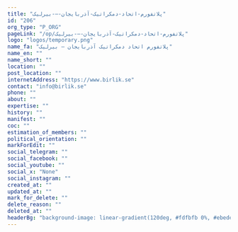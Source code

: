 ```yaml
---
title: "پلاتفورم-اتحاد-دمکراتیک-آذربایجان-–-بیرلیک"
id: "206"
org_type: "P_ORG"
pageLink: "/op/پلاتفورم-اتحاد-دمکراتیک-آذربایجان-–-بیرلیک"
logo: "logos/temporary.png"
name_fa: "پلاتفورم اتحاد دمکراتیک آذربایجان – بیرلیک"
name_en: ""
name_short: ""
location: ""
post_location: ""
internetAddress: "https://www.birlik.se"
contact: "info@birlik.se"
phone: ""
about: ""
expertise: ""
history: ""
manifest: ""
coc: ""
estimation_of_members: ""
political_orientation: ""
markForEdit: ""
social_telegram: ""
social_facebook: ""
social_youtube: ""
social_x: "None"
social_instagram: ""
created_at: ""
updated_at: ""
mark_for_delete: ""
delete_reason: ""
deleted_at: ""
headerBg: "background-image: linear-gradient(120deg, #fdfbfb 0%, #ebedee 100%);"
---
```


